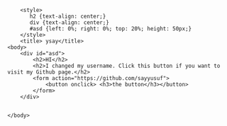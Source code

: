
        <style>
           h2 {text-align: center;}
           div {text-align: center;}
           #asd {left: 0%; right: 0%; top: 20%; height: 50px;}
        </style>
        <title> ysay</title>
	<body>
		<div id="asd">
			<h2>HI</h2>
			<h2>I changed my username. Click this button if you want to visit my Github page.</h2>
        	<form action="https://github.com/sayyusuf">
        		<button onclick> <h3>the button</h3></button>
        	</form>
		</div>

        
    </body>
